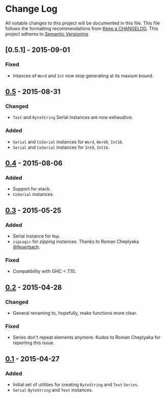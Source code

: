 # Change Log
All notable changes to this project will be documented in this file. This file
follows the formatting recommendations from [Keep a
CHANGELOG](http://keepachangelog.com/). This project adheres to [Semantic
Versioning](http://semver.org/).

## [0.5.1] - 2015-09-01
### Fixed
- Intances of `Word` and `Int` now stop generating at its maxium bound.

## [0.5] - 2015-08-31
### Changed
- `Text` and `ByteString` Serial instances are now exhaustive.

### Added
- `Serial` and `CoSerial` instances for `Word`, `Word8`, `Int16`.
- `Serial` and `CoSerial` instances for `Int8`, `Int16`.

## [0.4] - 2015-08-06
### Added
- Support for stack.
- `CoSerial` instances.

## [0.3] - 2015-05-25
### Added
- Serial instance for `Map`.
- `zipLogic` for *zipping* instances. Thanks to Roman Cheplyaka
  [@feuerbach](https://github.com/feuerbach).

### Fixed
- Compatibility with GHC < 7.10.

## [0.2] - 2015-04-28
### Changed
- General renaming to, hopefully, make functions more clear.
### Fixed
- Series don't repeat elements anymore. Kudos to Roman Cheplyaka for
  reporting this issue.

## [0.1] - 2015-04-27
### Added
- Initial set of utilities for creating `ByteString` and `Text` `Series`.
- `Serial` `ByteString` and `Text` instances.

[0.5]: https://github.com/jdnavarro/smallcheck-series/compare/v0.4...v0.5
[0.4]: https://github.com/jdnavarro/smallcheck-series/compare/v0.3...v0.4
[0.3]: https://github.com/jdnavarro/smallcheck-series/compare/v0.2...v0.3
[0.2]: https://github.com/jdnavarro/smallcheck-series/compare/v0.1...v0.2
[0.1]: https://github.com/jdnavarro/smallcheck-series/compare/49b5b0...v0.1

